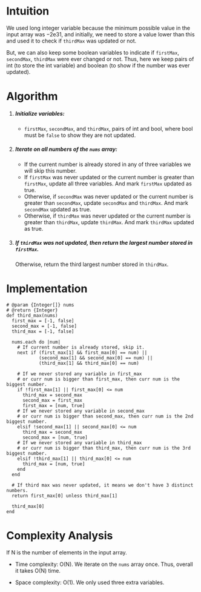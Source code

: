 # Intuition

We used long integer variable because the minimum possible value in the input array was −2e31, and initially, we need to store a value lower than this and used it to check if `thirdMax` was updated or not.

But, we can also keep some boolean variables to indicate if `firstMax`, `secondMax`, `thirdMax` were ever changed or not.
Thus, here we keep pairs of int (to store the int variable) and boolean (to show if the number was ever updated).

# Algorithm

1. ##### Initialize variables:
    * `firstMax`, `secondMax`, and `thirdMax`, pairs of int and bool, where bool must be `false` to show they are not updated.

2. ##### Iterate on all numbers of the `nums` array:
    * If the current number is already stored in any of three variables we will skip this number.
    * If `firstMax` was never updated or the current number is greater than `firstMax`, update all three variables. And mark `firstMax` updated as true.
    * Otherwise, if `secondMax` was never updated or the current number is greater than `secondMax`, update `secondMax` and `thirdMax`. And mark `secondMax` updated as true.
    * Otherwise, if `thirdMax` was never updated or the current number is greater than `thirdMax`, update `thirdMax`. And mark `thirdMax` updated as true.

3. ##### If `thirdMax` was not updated, then return the largest number stored in `firstMax`.

    Otherwise, return the third largest number stored in `thirdMax`.

# Implementation
```
# @param {Integer[]} nums
# @return {Integer}
def third_max(nums)
  first_max = [-1, false]
  second_max = [-1, false]
  third_max = [-1, false]

  nums.each do |num|
    # If current number is already stored, skip it.
    next if (first_max[1] && first_max[0] == num) ||
            (second_max[1] && second_max[0] == num) ||
            (third_max[1] && third_max[0] == num)

    # If we never stored any variable in first_max
    # or curr num is bigger than first_max, then curr num is the biggest number.
    if !first_max[1] || first_max[0] <= num
      third_max = second_max
      second_max = first_max
      first_max = [num, true]
    # If we never stored any variable in second_max
    # or curr num is bigger than second_max, then curr num is the 2nd biggest number.
    elsif !second_max[1] || second_max[0] <= num
      third_max = second_max
      second_max = [num, true]
    # If we never stored any variable in third_max
    # or curr num is bigger than third_max, then curr num is the 3rd biggest number.
    elsif !third_max[1] || third_max[0] <= num
      third_max = [num, true]
    end
  end

  # If third max was never updated, it means we don't have 3 distinct numbers.
  return first_max[0] unless third_max[1]

  third_max[0]
end

```

# Complexity Analysis

If N is the number of elements in the input array.

* Time complexity: O(N).
        We iterate on the `nums` array once. Thus, overall it takes O(N) time.

* Space complexity: O(1).
        We only used three extra variables.
